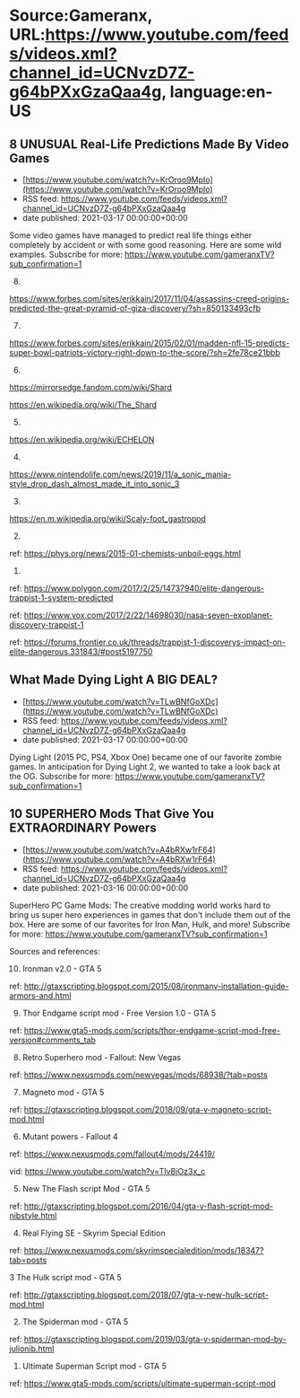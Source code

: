# Source:Gameranx, URL:https://www.youtube.com/feeds/videos.xml?channel_id=UCNvzD7Z-g64bPXxGzaQaa4g, language:en-US

## 8 UNUSUAL Real-Life Predictions Made By Video Games
 - [https://www.youtube.com/watch?v=KrOroo9MpIo](https://www.youtube.com/watch?v=KrOroo9MpIo)
 - RSS feed: https://www.youtube.com/feeds/videos.xml?channel_id=UCNvzD7Z-g64bPXxGzaQaa4g
 - date published: 2021-03-17 00:00:00+00:00

Some video games have managed to predict real life things either completely by accident or with some good reasoning. Here are some wild examples.
Subscribe for more: https://www.youtube.com/gameranxTV?sub_confirmation=1

8.

https://www.forbes.com/sites/erikkain/2017/11/04/assassins-creed-origins-predicted-the-great-pyramid-of-giza-discovery/?sh=850133493cfb


7.

https://www.forbes.com/sites/erikkain/2015/02/01/madden-nfl-15-predicts-super-bowl-patriots-victory-right-down-to-the-score/?sh=2fe78ce21bbb


6.

https://mirrorsedge.fandom.com/wiki/Shard

 https://en.wikipedia.org/wiki/The_Shard


5.

https://en.wikipedia.org/wiki/ECHELON


4.

https://www.nintendolife.com/news/2019/11/a_sonic_mania-style_drop_dash_almost_made_it_into_sonic_3


3.

https://en.m.wikipedia.org/wiki/Scaly-foot_gastropod


2. 

ref: https://phys.org/news/2015-01-chemists-unboil-eggs.html


1. 

ref: https://www.polygon.com/2017/2/25/14737940/elite-dangerous-trappist-1-system-predicted

ref: https://www.vox.com/2017/2/22/14698030/nasa-seven-exoplanet-discovery-trappist-1

ref: https://forums.frontier.co.uk/threads/trappist-1-discoverys-impact-on-elite-dangerous.331843/#post5197750

## What Made Dying Light A BIG DEAL?
 - [https://www.youtube.com/watch?v=TLwBNfGoXDc](https://www.youtube.com/watch?v=TLwBNfGoXDc)
 - RSS feed: https://www.youtube.com/feeds/videos.xml?channel_id=UCNvzD7Z-g64bPXxGzaQaa4g
 - date published: 2021-03-17 00:00:00+00:00

Dying Light (2015 PC, PS4, Xbox One) became one of our favorite zombie games. In anticipation for Dying Light 2, we wanted to take a look back at the OG.
Subscribe for more: https://www.youtube.com/gameranxTV?sub_confirmation=1

## 10 SUPERHERO Mods That Give You EXTRAORDINARY Powers
 - [https://www.youtube.com/watch?v=A4bRXw1rF64](https://www.youtube.com/watch?v=A4bRXw1rF64)
 - RSS feed: https://www.youtube.com/feeds/videos.xml?channel_id=UCNvzD7Z-g64bPXxGzaQaa4g
 - date published: 2021-03-16 00:00:00+00:00

SuperHero PC Game Mods: The creative modding world works hard to bring us super hero experiences in games that don't include them out of the box. Here are some of our favorites for Iron Man, Hulk, and more!
Subscribe for more: https://www.youtube.com/gameranxTV?sub_confirmation=1

Sources and references:

10. Ironman v2.0 - GTA 5

ref: http://gtaxscripting.blogspot.com/2015/08/ironmanv-installation-guide-armors-and.html



9. Thor Endgame script mod - Free Version 1.0 - GTA 5

ref: https://www.gta5-mods.com/scripts/thor-endgame-script-mod-free-version#comments_tab



8. Retro Superhero mod - Fallout: New Vegas

ref: https://www.nexusmods.com/newvegas/mods/68938/?tab=posts


7. Magneto mod - GTA 5

ref: https://gtaxscripting.blogspot.com/2018/09/gta-v-magneto-script-mod.html



6. Mutant powers - Fallout 4

ref: https://www.nexusmods.com/fallout4/mods/24419/

vid: https://www.youtube.com/watch?v=TIvBjOz3x_c



5. New The Flash script Mod - GTA 5

ref: http://gtaxscripting.blogspot.com/2016/04/gta-v-flash-script-mod-nibstyle.html




4. Real Flying SE - Skyrim Special Edition

ref: https://www.nexusmods.com/skyrimspecialedition/mods/18347?tab=posts



3 The Hulk script mod - GTA 5

ref: http://gtaxscripting.blogspot.com/2018/07/gta-v-new-hulk-script-mod.html




2. The Spiderman mod - GTA 5

ref: https://gtaxscripting.blogspot.com/2019/03/gta-v-spiderman-mod-by-julionib.html



1. Ultimate Superman Script mod - GTA 5

ref: https://www.gta5-mods.com/scripts/ultimate-superman-script-mod


